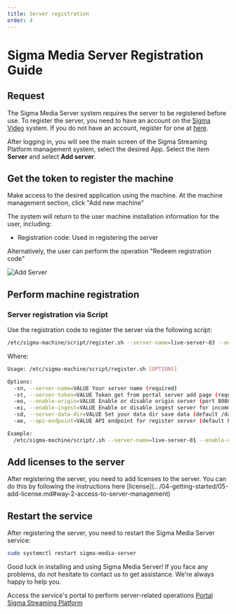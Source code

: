 ```yaml
---
title: Server registration
order: 4
---
```


# Sigma Media Server Registration Guide

## Request

The Sigma Media Server system requires the server to be registered before use. To register the server, you need to have an account on the [Sigma Video](https://sigma.video/) system. If you do not have an account, register for one at [here](https://portal.sigmaott.com/auth/login).

After logging in, you will see the main screen of the Sigma Streaming Platform management system, select the desired App. Select the item **Server** and select **Add server**.

## Get the token to register the machine

Make access to the desired application using the machine. At the machine management section, click "Add new machine"

The system will return to the user machine installation information for the user, including:

- Registration code: Used in registering the server

Alternatively, the user can perform the operation "Redeem registration code"

![Add Server](/images/media-server/getstarted/add-server.png)

## Perform machine registration

### Server registration via Script

Use the registration code to register the server via the following script:

```bash
/etc/sigma-machine/script/register.sh --server-name=live-server-83 --enable-origin=true --enable-ingest=true --server-token=xamBWB0CZpXgI9VXkP68c --server-data-dir=/data/transcode
```

Where:

```bash
Usage: /etc/sigma-machine/script/register.sh [OPTIONS]

Options:
  -sn, --server-name=VALUE Your server name (required)
  -st, --server-token=VALUE Token get from portal server add page (required)
  -eo, --enable-origin=VALUE Enable or disable origin server (port 8080 for http streaming hls, dash) (default true)
  -ei, --enable-ingest=VALUE Enable or disable ingest server for incomming streaming(port 1935 for rtmp, rtsp, srt) (default true)
  -sd, --server-data-dir=VALUE Set your data dir save data (default /data/transcode)
  -ae, --api-endpoint=VALUE API endpoint for register server (default https://api.sigma.video)

Example:
  /etc/sigma-machine/script/.sh --server-name=live-server-01 --enable-origin=true --enable-ingest=true --server-token=kKLyAqeQlcWImVciTrWW- --server-data-dir=/data/transcode
```

## Add licenses to the server

After registering the server, you need to add licenses to the server. You can do this by following the instructions here [license](.. /04-getting-started/05-add-license.md#way-2-access-to-server-management)

## Restart the service

After registering the server, you need to restart the Sigma Media Server service:

```bash
sudo systemctl restart sigma-media-server
```

Good luck in installing and using Sigma Media Server! If you face any problems, do not hesitate to contact us to get assistance. We're always happy to help you.

Access the service's portal to perform server-related operations [Portal Sigma Streaming Platform](https://portal.sigmaott.com/auth/login)
